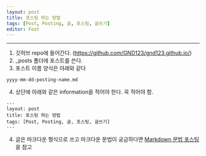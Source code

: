 ```yaml
---
layout: post
title: 포스팅 하는 방법
tags: [Post, Posting, 글, 포스팅, 글쓰기]
editor: Foot
---
```


***
1. 깃허브 repo에 들어간다. (<https://github.com/GND123/gnd123.github.io/>)
2. _posts 폴더에 포스트를 쓴다.
3. 포스트 이름 양식은 아래와 같다
~~~
yyyy-mm-dd-posting-name.md
~~~
4. 상단에 아래와 같은 information을 적어야 한다. 꼭 적어야 함.
~~~
---
layout: post
title: 포스팅 하는 방법
tags: [Post, Posting, 글, 포스팅, 글쓰기]
---
~~~
4. 글은 마크다운 형식으로 쓰고 마크다운 문법이 궁금하다면 [Markdown 문법 포스팅](https://gnd123.github.io/2018/09/03/Markdown-grammar.html)을 참고
